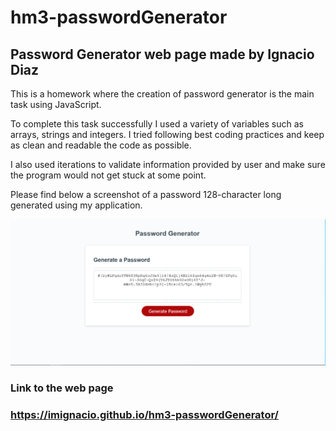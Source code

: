 # hm3-passwordGenerator

## Password Generator web page made by Ignacio Diaz

This is a homework where the creation of password generator is the main task using JavaScript.

To complete this task successfully I used a variety of variables such as arrays, strings and integers.
I tried following best coding practices and keep as clean and readable the code as possible.

I also used iterations to validate information provided by user and make sure the program would not get stuck at some point.

Please find below a screenshot of a password 128-character long generated using my application.

![alt text](https://github.com/imIgnacio/hm3-passwordGenerator/blob/main/Images/screenshot.PNG)

### Link to the web page
### https://imignacio.github.io/hm3-passwordGenerator/

